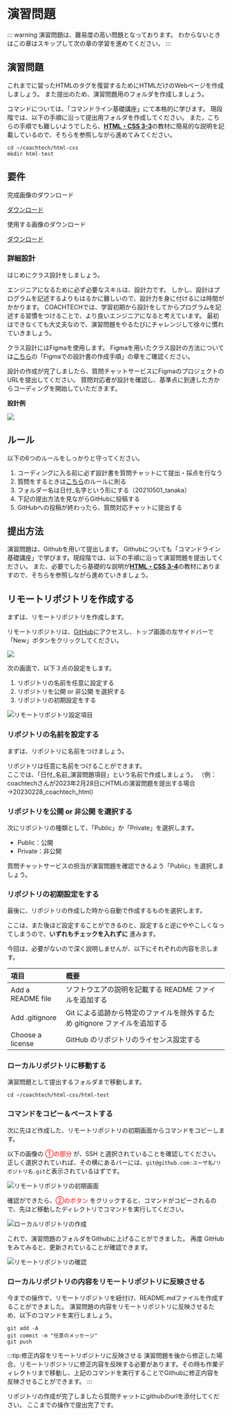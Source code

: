# 演習問題

::: warning
演習問題は、難易度の高い問題となっております。
わからないときはこの章はスキップして次の章の学習を進めてください。
:::

## 演習問題

これまでに習ったHTMLのタグを復習するためにHTMLだけのWebページを作成しましょう。
また提出のため、演習問題用のフォルダを作成しましょう。

コマンドについては、「コマンドライン基礎講座」にて本格的に学びます。
現段階では、以下の手順に沿って提出用フォルダを作成してください。
また，こちらの手順でも難しいようでしたら、[**HTML・CSS 3-3**](https://lms.coachtech.site/curriculums/2?sectionId=203)の教材に簡易的な説明を記載しているので、そちらを参照しながら進めてみてください。
```text:コマンドライン上
cd ~/coachtech/html-css
mkdir html-test
```


## 要件

完成画像のダウンロード

[ダウンロード](https://1drv.ms/u/s!AqYr2pn9aZgae3Lccvb4aP7FQ34?e=OiUYvO)

使用する画像のダウンロード

[ダウンロード](https://1drv.ms/u/s!AqYr2pn9aZgafM5ume_NvHd6TBs?e=UlyHZM)

### 詳細設計

はじめにクラス設計をしましょう。

エンジニアになるために必ず必要なスキルは、設計力です。
しかし、設計はプログラムを記述するよりもはるかに難しいので、設計力を身に付けるには時間がかかります。
COACHTECHでは、学習初期から設計をしてからプログラムを記述する習慣をつけることで、より良いエンジニアになると考えています。
最初はできなくても大丈夫なので、演習問題をやるたびにチャレンジして徐々に慣れていきましょう。

クラス設計にはFigmaを使用します。
Figmaを用いたクラス設計の方法については[こちら](https://lms.coachtech.site/curriculums/2?sectionId=196)の「Figmaでの設計書の作成手順」の章をご確認ください。

設計の作成が完了しましたら、質問チャットサービスにFigmaのプロジェクトのURLを提出してください。
質問対応者が設計を確認し、基準点に到達した方からコーディングを開始していただきます。

**設計例**

![](https://coachtech-lms-bucket.s3.ap-northeast-1.amazonaws.com/learning-chapter/images/HTML%2520%25E3%2582%25AF%25E3%2583%25A9%25E3%2582%25B9%25E8%25A8%25AD%25E8%25A8%2588%25E4%25BE%258B.png)

## ルール

以下の6つのルールをしっかりと守ってください。

1.  コーディングに入る前に必ず設計書を質問チャットにて提出・採点を行なう
2.  質問をするときは[こちら](https://lms.coachtech.site/learning-chapters/c0c39735-9c4b-4086-81d4-d3b1c19a3ca5)のルールに則る
3.  フォルダー名は日付_名字という形にする（20210501_tanaka）
4. 下記の提出方法を見ながらGitHubに投稿する
5. GitHubへの投稿が終わったら、質問対応チャットに提出する

## 提出方法

演習問題は、Githubを用いて提出します。
Githubについても「コマンドライン基礎講座」で学びます。現段階では、以下の手順に沿って演習問題を提出してください。
また、必要でしたら基礎的な説明が[**HTML・CSS 3-4**](https://lms.coachtech.site/curriculums/2?sectionId=204)の教材にありますので、そちらを参照しながら進めていきましょう。

## リモートリポジトリを作成する

まずは、リモートリポジトリを作成します。

リモートリポジトリは、[GitHub](https://github.com/)にアクセスし、トップ画面の左サイドバーで「New」ボタンをクリックしてください。

![](https://coachtech-lms-bucket.s3.ap-northeast-1.amazonaws.com/curriculum/04_part/03_chapter/img/sample.png)

次の画面で、以下３点の設定をします。

1. リポジトリの名前を任意に設定する
2. リポジトリを公開 or 非公開 を選択する
3. リポジトリの初期設定をする

<!-- 画像は前のやつを使用しているので、後で変換する -->

![リモートリポジトリ設定項目](https://coachtech-lms-bucket.s3.ap-northeast-1.amazonaws.com/curriculum/04_part/03_chapter/img/create-remote.png)

### リポジトリの名前を設定する

まずは、リポジトリに名前をつけましょう。

リポジトリは任意に名前をつけることができます。</br>
ここでは、「日付_名前_演習問題項目」という名前で作成しましょう。
（例：coachtechさんが2023年2月28日にHTMLの演習問題を提出する場合→20230228_coachtech_html）


### リポジトリを公開 or 非公開 を選択する

次にリポジトリの種類として、「Public」か「Private」を選択します。</br>

- Public：公開
- Private：非公開

質問チャットサービスの担当が演習問題を確認できるよう「Public」を選択しましょう。

### リポジトリの初期設定をする

最後に、リポジトリの作成した時から自動で作成するものを選択します。

ここは、また後ほど設定することができるのと、設定すると逆にややこしくなってしまうので、**いずれもチェックを入れずに** 進みます。

今回は、必要がないので深く説明しませんが、以下にそれぞれの内容を示します。

| 項目              | 概要                                                                        |
| :---------------- | :-------------------------------------------------------------------------- |
| Add a README file | ソフトウエアの説明を記載する README ファイルを追加する                      |
| Add .gitignore    | Git による追跡から特定のファイルを除外するため gitignore ファイルを追加する |
| Choose a license  | GitHub のリポジトリのライセンス設定する                                     |

### ローカルリポジトリに移動する

演習問題として提出するフォルダまで移動します。

```text: コマンドライン上
cd ~/coachtech/html-css/html-test
```

### コマンドをコピー＆ペーストする

次に先ほど作成した、リモートリポジトリの初期画面からコマンドをコピーします。

以下の画像の <span style="color: red; ">①の部分</span> が、SSH と選択されていることを確認してください。
正しく選択されていれば、その横にあるバーには、`git@github.com:ユーザ名/リポジトリ名.git`と表示されているはずです。

![リモートリポジトリの初期画面](https://coachtech-lms-bucket.s3.ap-northeast-1.amazonaws.com/curriculum/04_part/03_chapter/img/command-copy.png)

確認ができたら、<span style="color: red; ">②のボタン</span> をクリックすると、コマンドがコピーされるので、先ほど移動したディレクトリでコマンドを実行してください。

![ローカルリポジトリの作成](https://coachtech-lms-bucket.s3.ap-northeast-1.amazonaws.com/curriculum/04_part/03_chapter/img/create-local.gif)

これで、演習問題のフォルダをGithubに上げることができました。
再度 GitHub をみてみると、更新されていることが確認できます。

![リモートリポジトリの確認](https://coachtech-lms-bucket.s3.ap-northeast-1.amazonaws.com/curriculum/04_part/03_chapter/img/check-remote.png)

### ローカルリポジトリの内容をリモートリポジトリに反映させる

今までの操作で、リモートリポジトリを紐付け、README.mdファイルを作成することができました。
演習問題の内容をリモートリポジトリに反映させるため、以下のコマンドを実行しましょう。

```text:コマンドライン上
git add -A
git commit -m "任意のメッセージ"
git push
```

:::tip:修正内容をリモートリポジトリに反映させる
演習問題を後から修正した場合、リモートリポジトリに修正内容を反映する必要があります。その時も作業ディレクトリまで移動し、上記のコマンドを実行することでGithubに修正内容を反映させることができます。
:::

リポジトリの作成が完了しましたら質問チャットにgithubのurlを添付してください。
ここまでの操作で提出完了です。
